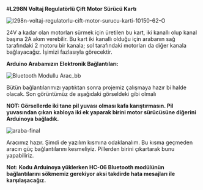 #**L298N Voltaj Regulatörlü Çift Motor Sürücü Kartı**


![l298n-voltaj-regulatorlu-cift-motor-surucu-karti-10150-62-O](https://github.com/user-attachments/assets/3fbb4c4a-7b2c-4bcf-95f5-7af068429ede)

24V a kadar olan motorları sürmek için üretilen bu kart, iki kanallı olup kanal başına 2A akım verebilir. Bu kart iki kanallı olduğu için arabanın sağ tarafındaki 2 motoru bir kanala; sol tarafındaki motorları da diğer kanala bağlayacağız. İşimizi fazlasıyla görecektir.

**Arduino Arabamızın Elektronik Bağlantıları:**


![Bluetooth Modullu Arac_bb](https://github.com/user-attachments/assets/c40e70a6-b6c9-4682-a378-2aa68cad705c)

Bütün bağlantılarımızı yaptıktan sonra projemiz çalışmaya hazır bi halde olacak. Son görüntümüz de aşağıdaki görseldeki gibi olmalı

**NOT: Görsellerde iki tane pil yuvası olması kafa karıştırmasın. Pil yuvasından çıkan kabloya iki ek yaparak birini motor sürücüsüne diğerini Arduinoya bağladık.**

![araba-final](https://github.com/user-attachments/assets/4e770fdf-11a9-4fc3-8d61-982bcb224e8a)

Aracımız hazır. Şimdi de yazılım kısmına odaklanalım. Bu kısma geçmeden aracın güç bağlantılarını kesmeliyiz. Pillerden birini çıkartarak bunu yapabiliriz.

**Not: Kodu Arduinoya yüklerken HC-06 Bluetooth modülünün bağlantılarını sökmemiz gerekiyor aksi takdirde hata mesajları ile karşılaşacağız.**

